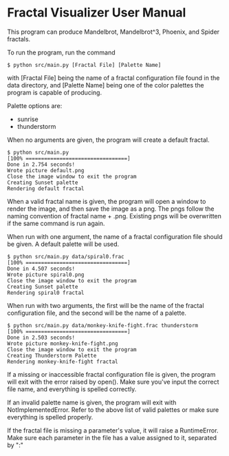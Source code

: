 # Fractal Visualizer User Manual

This program can produce Mandelbrot, Mandelbrot^3, Phoenix, and Spider fractals.


To run the program, run the command 
```commandline
$ python src/main.py [Fractal File] [Palette Name]
```
with [Fractal File] being the name of a fractal configuration file found in the data directory, and 
[Palette Name] being one of the color palettes the program is capable of producing.

Palette options are:
* sunrise
* thunderstorm

When no arguments are given, the program will create a default fractal.

```
$ python src/main.py
[100% =================================]
Done in 2.754 seconds!
Wrote picture default.png
Close the image window to exit the program
Creating Sunset palette
Rendering default fractal
```

When a valid fractal name is given, the program will open a window to render the image, and then save the image as a png.
The pngs follow the naming convention of fractal name + .png. Existing pngs will be overwritten if the same command is run again.

When run with one argument, the name of a fractal configuration file should be given. A default palette will be used.

```
$ python src/main.py data/spiral0.frac
[100% =================================]
Done in 4.507 seconds!
Wrote picture spiral0.png
Close the image window to exit the program
Creating Sunset palette
Rendering spiral0 fractal
```

When run with two arguments, the first will be the name of the fractal configuration file, and the second will be the name of a palette.
```
$ python src/main.py data/monkey-knife-fight.frac thunderstorm
[100% =================================]
Done in 2.503 seconds!
Wrote picture monkey-knife-fight.png
Close the image window to exit the program
Creating Thunderstorm Palette
Rendering monkey-knife-fight fractal
```

If a missing or inaccessible fractal configuration file is given, the program will exit with the error raised by open().
Make sure you've input the correct file name, and everything is spelled correctly.

If an invalid palette name is given, the program will exit with NotImplementedError. Refer to the above list of valid palettes or
make sure everything is spelled properly.

If the fractal file is missing a parameter's value, it will raise a RuntimeError. Make sure each parameter in the file has 
a value assigned to it, separated by ":"